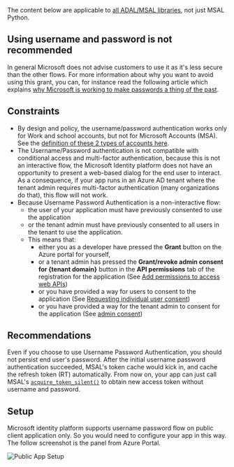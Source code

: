 The content below are applicable to [all ADAL/MSAL libraries](https://github.com/AzureAD/microsoft-authentication-library-for-python/wiki/Microsoft-Authentication-Client-Libraries), not just MSAL Python.

## Using username and password is not recommended

In general Microsoft does not advise customers to use it as it's less secure than the other flows.
For more information about why you want to avoid using this grant, you can,
for instance read the following article which explains
[why Microsoft is working to make passwords a thing of the past](https://news.microsoft.com/features/whats-solution-growing-problem-passwords-says-microsoft/).

## Constraints

* By design and policy, the username/password authentication works only for Work and school accounts, but not for Microsoft Accounts (MSA).
  See the [definition of these 2 types of accounts here](https://docs.microsoft.com/en-us/azure/active-directory/fundamentals/sign-up-organization).
* The Username/Password authentication is not compatible with conditional access and multi-factor authentication,
  because this is not an interactive flow, the Microsoft Identity platform does not have an opportunity to present a web-based dialog for the end user to interact.
  As a consequence, if your app runs in an Azure AD tenant where the tenant admin requires multi-factor authentication (many organizations do that), this flow will not work.
* Because Username Password Authentication is a non-interactive flow:
  - the user of your application must have previously consented to use the application 
  - or the tenant admin must have previously consented to all users in the tenant to use the application.
  - This means that:
     - either you as a developer have pressed the **Grant** button on the Azure portal for yourself, 
     - or a tenant admin has pressed the **Grant/revoke admin consent for {tenant domain}** button in the **API permissions** tab of the registration for the application (See [Add permissions to access web APIs](https://docs.microsoft.com/en-us/azure/active-directory/develop/quickstart-configure-app-access-web-apis#add-permissions-to-access-web-apis))
     - or you have provided a way for users to consent to the application (See [Requesting individual user consent](https://docs.microsoft.com/en-us/azure/active-directory/develop/v2-permissions-and-consent#requesting-individual-user-consent))
     - or you have provided a way for the tenant admin to consent for the application (See [admin consent](https://docs.microsoft.com/en-us/azure/active-directory/develop/v2-permissions-and-consent#requesting-consent-for-an-entire-tenant))


## Recommendations

Even if you choose to use Username Password Authentication, you should not persist end user's password. After the initial username password authentication succeeded, MSAL's token cache would kick in, and cache the refresh token (RT) automatically. From now on, your app can just call MSAL's [`acquire_token_silent()`](https://msal-python.readthedocs.io/en/latest/#msal.ClientApplication.acquire_token_silent) to obtain new access token without username and password.

## Setup

Microsoft identity platform supports username password flow on public client application only.
So you would need to configure your app in this way. The follow screenshot is the panel from Azure Portal.

![Public App Setup](https://user-images.githubusercontent.com/821550/76988648-4499c280-6902-11ea-8be5-00292624a274.png)


